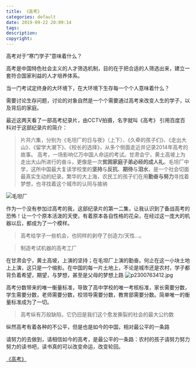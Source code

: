 ```yaml
---
title: 《高考》
categories: default
date: 2019-09-22 20:09:14
tags:
description:
copyright:
---
```

高考对于“寒门学子”意味着什么？

高考是中国特色社会主义的人才筛选机制，目的在于把合适的人筛选出来，建立一套符合国家利益的人才培养体系。
<!-- more -->
当一门考试定终身的大环境下，在大环境下生存每一个个人意味着什么？

需要讨论生存问题，讨论的对象自然是一个个需要通过高考来改变人生的学子，以及背后的家庭。

最近这两天看了一部高考纪录片，由CCTV拍摄，名字就叫《高考》
引用百度百科对于这部纪录片的简介：
> 片共六集，分别为《毛坦厂的日与夜》（上下）、《久牵的孩子们》、《走出大山》、《留学大潮下》、《校长的选择》，从多个侧面走近并记录2014年高考的故事。
高考，一场影响亿万中国人命运的考试。甘肃会宁，黄土高坡上为走出大山所进行的奋斗，更像是一次**贫困家庭子弟必经的成人礼**。毛坦厂中学，这所中国最大复读学校里的**坚持**与**反抗**、**期待**与**泪水**，是一个社会切面最真实生动的纪录。繁华的大上海，农民工的孩子们在用**勤奋与努力**寻找着梦想，也寻找着这个城市的认同与接纳

![毛坦厂](https://upload-images.jianshu.io/upload_images/4319370-01d54e9a2a4761c1.jpg?imageMogr2/auto-orient/strip%7CimageView2/2/w/1240)

作为一个没有参加过高考的我，这部纪录片的第一二集，让我认识到了备战高考的恐怖！让一个个原本活泼的天使，有着原本各自性格的花朵，在经过这一庞大的机器以后，都成为了一个模样。
> 高考给学子一些机会，也同样的剥夺了创造力/天性...。

> 制造考试机器的高考工厂

在甘肃会宁，黄土高坡，上演的坚持；在毛坦厂上演的勤奋。何止在这一小块土地上上演，这只是一个缩影。在中国的每一片土地上，不论是城市还是农村，学子都背负着希望，期望，与梦想，甚至是父母的梦想上路
![p2300763412.jpg](https://upload-images.jianshu.io/upload_images/4319370-57146afc8c172801.jpg?imageMogr2/auto-orient/strip%7CimageView2/2/w/1240)

高考分数带来的唯一衡量标准，导致了高中学校的唯一考核标准，家长需要分数，学生需要分数，老师需要分数，校领导需要分数，教育部需要分数。简单唯一的衡量标准成为了一切。

> 高考纵有万般缺陷，它仍旧是我们这个愈发撕裂的社会的最大公约数

纵然高考有着各种的不公平，但是也是如今的中国，相对最公平的一条路

请努力的去做到，请相信如今的高考，是最公平的一条路：农村的孩子请努力努力努力的读书吧，读书真的可以改变命运，改变轮回。

[《高考》](https://v.youku.com/v_show/id_XMzQwMjU5ODI0MA==.html?spm=a2hfx.8251854.recordContent.DL~DD~5~5~5~1~3~A&p=1&vid=850649560)

